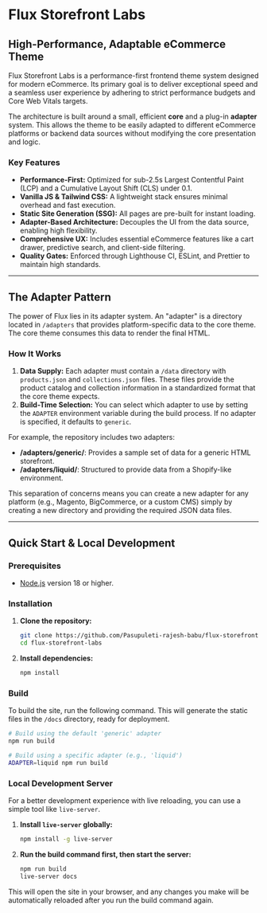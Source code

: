 # Flux Storefront Labs

## High-Performance, Adaptable eCommerce Theme

Flux Storefront Labs is a performance-first frontend theme system designed for modern eCommerce. Its primary goal is to deliver exceptional speed and a seamless user experience by adhering to strict performance budgets and Core Web Vitals targets.

The architecture is built around a small, efficient **core** and a plug-in **adapter** system. This allows the theme to be easily adapted to different eCommerce platforms or backend data sources without modifying the core presentation and logic.

### Key Features

- **Performance-First:** Optimized for sub-2.5s Largest Contentful Paint (LCP) and a Cumulative Layout Shift (CLS) under 0.1.
- **Vanilla JS & Tailwind CSS:** A lightweight stack ensures minimal overhead and fast execution.
- **Static Site Generation (SSG):** All pages are pre-built for instant loading.
- **Adapter-Based Architecture:** Decouples the UI from the data source, enabling high flexibility.
- **Comprehensive UX:** Includes essential eCommerce features like a cart drawer, predictive search, and client-side filtering.
- **Quality Gates:** Enforced through Lighthouse CI, ESLint, and Prettier to maintain high standards.

---

## The Adapter Pattern

The power of Flux lies in its adapter system. An "adapter" is a directory located in `/adapters` that provides platform-specific data to the core theme. The core theme consumes this data to render the final HTML.

### How It Works

1.  **Data Supply:** Each adapter must contain a `/data` directory with `products.json` and `collections.json` files. These files provide the product catalog and collection information in a standardized format that the core theme expects.
2.  **Build-Time Selection:** You can select which adapter to use by setting the `ADAPTER` environment variable during the build process. If no adapter is specified, it defaults to `generic`.

For example, the repository includes two adapters:
-   **/adapters/generic/**: Provides a sample set of data for a generic HTML storefront.
-   **/adapters/liquid/**: Structured to provide data from a Shopify-like environment.

This separation of concerns means you can create a new adapter for any platform (e.g., Magento, BigCommerce, or a custom CMS) simply by creating a new directory and providing the required JSON data files.

---

## Quick Start & Local Development

### Prerequisites

- [Node.js](https://nodejs.org/en/) version 18 or higher.

### Installation

1.  **Clone the repository:**
    ```bash
    git clone https://github.com/Pasupuleti-rajesh-babu/flux-storefront-labs.git
    cd flux-storefront-labs
    ```
2.  **Install dependencies:**
    ```bash
    npm install
    ```

### Build

To build the site, run the following command. This will generate the static files in the `/docs` directory, ready for deployment.

```bash
# Build using the default 'generic' adapter
npm run build

# Build using a specific adapter (e.g., 'liquid')
ADAPTER=liquid npm run build
```

### Local Development Server

For a better development experience with live reloading, you can use a simple tool like `live-server`.

1.  **Install `live-server` globally:**
    ```bash
    npm install -g live-server
    ```
2.  **Run the build command first, then start the server:**
    ```bash
    npm run build
    live-server docs
    ```
This will open the site in your browser, and any changes you make will be automatically reloaded after you run the build command again. 
